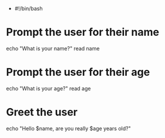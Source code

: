 - #!/bin/bash

# Prompt the user for their name
echo "What is your name?"
read name

# Prompt the user for their age
echo "What is your age?"
read age

# Greet the user
echo "Hello $name, are you really $age years old?"
